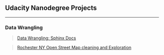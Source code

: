 ## Udacity Nanodegree Projects
-------------------------------------

### Data Wrangling
> [Data Wrangling: Sphinx Docs](https://rileymshea.github.io/DataWranglingC/html/index.html)

> [Rochester NY Open Street Map cleaning and Exploration](https://github.com/RileyMShea/DataWranglingC/blob/master/Final_Project/Final_submission.md)
